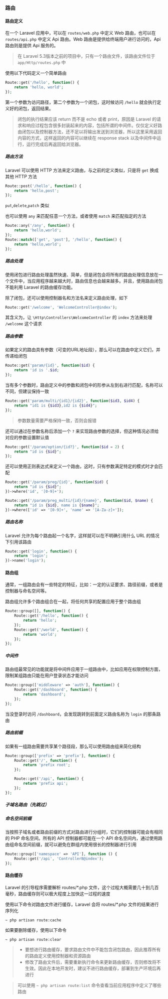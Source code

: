 ### 路由

#### 路由定义

在一个 Laravel 应用中，可以在 `routes/web.php` 中定义 Web 路由，也可以在 `routes/api.php` 中定义 Api 路由。Web 路由是提供给终端用户进行访问的，Api 路由则是提供 Api 服务的。

> 在 Laravel 5.3版本之前的项目中，只有一个路由文件，该路由文件位于 `app/Http/routes.php` 中

使用以下代码定义一个简单路由

````php
Route::get('/hello', function() {
    return 'hello, world';
});
````

第一个参数为访问路径，第二个参数为一个闭包，这时候访问 `/hello` 就会执行定义好的闭包，返回结果。

> 闭包的执行结果应该 return 而不是 echo 或者 print，原因是 Laravel 的请求和响应过程包含很多封装起来的内容，包括所谓的中间件。仅仅定义好路由闭包以及控制器方法，还不足以将输出发送到浏览器，所以这里采用返回内容的方式，这样返回的内容可以继续在 response stack 以及中间件中运行，运行完成后再返回给浏览器。

##### 路由方法

Laravel 可以使用 HTTP 方法来定义路由，与之前的定义类似，只是将 `get` 换成其他 HTTP 方法

````php
Route::post('/hello', function() {
    return 'hello,post';
});
````

`put`,`delete`,`patch` 类似

也可以使用 `any` 来匹配任意一个方法，或者使用 `match` 来匹配指定的方法

````php
Route::any('/any', function() {
    return 'hello,world';
});
Route::match(['get', 'post'], '/hello', function() {
    return 'hello,world';
});
````

##### 路由处理

使用闭包进行路由处理虽然快速、简单，但是闭包会将所有的路由处理信息放在一个文件中，当应用程序越来越大时，路由信息也会越来越多。并且，使用路由闭包不能利用 Laravel 的路由缓存功能。

除了闭包，还可以使用控制器名和方法名来定义路由处理，如下

````php
Route::get('/welcome', 'WelcomeController@index');
````

其含义为，让 `\Http\Controllers\WelcomeController` 的 `index` 方法来处理 `/welcome` 这个请求

##### 路由参数

如果定义的路由具有参数（可变的URL地址段），那么可以在路由中定义它们，并传递给闭包

````php
Route::get('param/{id}', function($id) {
    return 'id is '.$id;
});
````

当有多个参数时，路由定义中的参数和闭包中的形参从左到右进行匹配，名称可以不同，但建议保持一致

````php
Route::get('param/multi/{id1}/{id2}', function($id3, $id4) {
    return "id1 is {$id3},id2 is {$id4}";
});
````

> 参数数量需要严格保持一致，否则会报错

还可以通过在参数名称后添加一个 `?` 来实现路由参数的选择，但这种情况必须给对应的参数设置默认值

````php
Route::get('/param/option/{id?}', function($id = 2) {
    return "id is {$id}";
});
````

还可以使用正则表达式来定义一个路由，这时，只有参数满足特定的模式时才会匹配

````php
Route::get('/param/preg/{id}', function($id) {
    return "id is {$id}";
})->where('id', '[0-9]+');

Route::get('/param/preg_multi/{id}/{name}', function($id, $name) {
    return "id is {$id}, name is {$name}";
})->where(['id' => '[0-9]+', 'name' => '[A-Za-z]+']);
````

##### 路由名称

Laravel 允许为每个路由起一个名字，这样就可以在不明确引用什么 URL 的情况下引用该路由

````php
Route::get('login', function() {
    return 'login';
})->name('login');
````

#### 路由组

通常，一组路由会有一些特定的特征，比如：一定的认证要求、路径前缀，或者是控制器与命名空间等。

路由组允许多个路由组合在一起，将任何共享的配置应用于整个路由组

````php
Route::group([], function() {
    Route::get('/hello', function() {
        return 'hello';
    });
    Route::get('/world', function() {
        return 'world';
    });
});
````

##### 中间件

路由组最常见的功能就是将中间件应用于一组路由中，比如应用在权限控制方面，限制某组路由只能在用户登录状态才能访问

````php
Route::group(['middleware' => 'auth'], function() {
    Route::get('/dashboard', function() {
        return 'dashboard';
    });
});
````

当没登录时访问 `/dashboard`，会发现跳转到前面定义路由名称为 `login` 的那条路由

##### 路由前缀

如果有一组路由需要共享某个路径段，那么可以使用路由组来简化结构

````php
Route::group(['prefix' => 'prefix'], function() {
    Route::get('/', function() {
        return 'prefix root';
    });

    Route::get('/api', function() {
        return 'prefix api';
    });
});
````

##### 子域名路由（先跳过）

##### 命名空间前缀

当按照子域名或者路由前缀的方式对路由进行分组时，它们的控制器可能会有相同的 PHP 命名空间。所有的 API 控制器都可能在一个 API 命名空间内，通过使用路由组命名空间前缀，就可以避免在群组内使用很长的控制器进行引用

````php
Route::group(['namespace' => 'API'], function () {
    Route::get('/api', 'ControllerB@index');
});
````

#### 路由缓存

Laravel 的引导程序需要解析 routes/*.php 文件，这个过程大概需要几十到几百毫秒，路由缓存则可以极大程度上加快这一过程的速度

使用以下命令对路由文件进行缓存，Laravel 会将 routes/*.php 文件的结果进行序列化

`~ php artisan route:cache`

如果要删除缓存，使用以下命令

`~ php artisan route:clear`

> * 要想进行路由缓存，要求路由文件中不能包含闭包路由，因此推荐所有的路由定义使用控制器和资源路由
> * 修改了路由文件后，需要重新执行命令来更新路由缓存，否则修改将不生效。因此在本地开发时，建议不进行路由缓存，部署到生产环境后再进行

> 可以使用 `~ php artisan route:list` 命令查看当前应用程序中定义了哪些路由